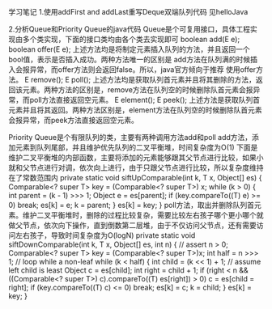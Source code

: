 学习笔记
1.使用addFirst and addLast重写Deque双端队列代码
见helloJava

2.分析Queue和Priority Queue的java代码
Queue是个可复用接口，具体工程实现由多个类实现，下面的接口类均由各个类去实现即可
boolean add(E e);
boolean offer(E e);
上述方法均是将制定元素插入队列的方法，并且返回一个bool值，表示是否插入成功。两种方法唯一的区别是
add方法在队列满的时候插入会报异常，而offer方法则会返回false。所以，java官方倾向于推荐
使用offer方法。
E remove();
E poll();
上述方法均是获取队列首元素并且将其删除的方法，返回该元素。两种方法的区别是，remove方法在队列空的时候删除队首元素会报异常，而poll方法直接返回空元素。
E element();
E peek();
上述方法是获取队列首元素并且将其返回。两种方法区别是，element方法在队列空的时候删除队首元素会报异常，而peek方法直接返回空元素。


Priority Queue是个有限队列的类，主要有两种调用方法add和poll
add方法，添加元素到队列尾部，并且维护优先队列的二叉平衡堆，时间复杂度为O(1)
下面是维护二叉平衡堆的内部函数，主要将添加的元素能够跟其父节点进行比较，如果小就和父节点进行对调，依次向上进行，由于只跟父节点进行比较，所以复杂度维持在了常数范围内
    private static <T> void siftUpComparable(int k, T x, Object[] es) {
        Comparable<? super T> key = (Comparable<? super T>) x;
        while (k > 0) {
            int parent = (k - 1) >>> 1;
            Object e = es[parent];
            if (key.compareTo((T) e) >= 0)
                break;
            es[k] = e;
            k = parent;
        }
        es[k] = key;
    }
poll方法，取出并删除队列首元素。维护二叉平衡堆时，删除的过程比较复杂，需要比较左右孩子哪个更小哪个就做父节点，依次向下操作，直到倒数第二层堆，由于不仅访问父节点，还有需要访问左右孩子，导致时间复杂度为O(logN)
    private static <T> void siftDownComparable(int k, T x, Object[] es, int n) {
        // assert n > 0;
        Comparable<? super T> key = (Comparable<? super T>)x;
        int half = n >>> 1;           // loop while a non-leaf
        while (k < half) {
            int child = (k << 1) + 1; // assume left child is least
            Object c = es[child];
            int right = child + 1;
            if (right < n &&
                ((Comparable<? super T>) c).compareTo((T) es[right]) > 0)
                c = es[child = right];
            if (key.compareTo((T) c) <= 0)
                break;
            es[k] = c;
            k = child;
        }
        es[k] = key;
    }